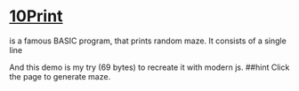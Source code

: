 # [10Print](https://nottgy.github.io/einstain/10Print/index.html)
is a famous BASIC program, that prints random maze.
It consists of a single line

And this demo is my try (69 bytes) to recreate it with modern js.
##hint
Click the page to generate maze.
